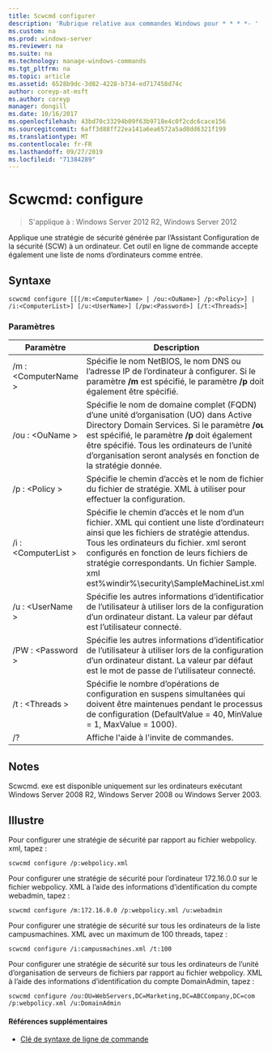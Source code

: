 ```yaml
---
title: Scwcmd configurer
description: 'Rubrique relative aux commandes Windows pour * * * *- '
ms.custom: na
ms.prod: windows-server
ms.reviewer: na
ms.suite: na
ms.technology: manage-windows-commands
ms.tgt_pltfrm: na
ms.topic: article
ms.assetid: 6528b9dc-3d82-4228-b734-ed717458d74c
author: coreyp-at-msft
ms.author: coreyp
manager: dongill
ms.date: 10/16/2017
ms.openlocfilehash: 43bd70c33294b09f63b9718e4c0f2cdc6cace156
ms.sourcegitcommit: 6aff3d88ff22ea141a6ea6572a5ad8dd6321f199
ms.translationtype: MT
ms.contentlocale: fr-FR
ms.lasthandoff: 09/27/2019
ms.locfileid: "71384289"
---
```

# <a name="scwcmd-configure"></a>Scwcmd: configure

> S'applique à : Windows Server 2012 R2, Windows Server 2012

Applique une stratégie de sécurité générée par l’Assistant Configuration de la sécurité (SCW) à un ordinateur. Cet outil en ligne de commande accepte également une liste de noms d’ordinateurs comme entrée.

## <a name="syntax"></a>Syntaxe

```
scwcmd configure [[[/m:<ComputerName> | /ou:<OuName>] /p:<Policy>] | /i:<ComputerList>] [/u:<UserName>] [/pw:<Password>] [/t:<Threads>]
```

### <a name="parameters"></a>Paramètres

|Paramètre|Description|
|---------|-----------|
|/m : \<ComputerName >|Spécifie le nom NetBIOS, le nom DNS ou l’adresse IP de l’ordinateur à configurer. Si le paramètre **/m** est spécifié, le paramètre **/p** doit également être spécifié.|
|/ou : \<OuName >|Spécifie le nom de domaine complet (FQDN) d’une unité d’organisation (UO) dans Active Directory Domain Services. Si le paramètre **/ou** est spécifié, le paramètre **/p** doit également être spécifié. Tous les ordinateurs de l’unité d’organisation seront analysés en fonction de la stratégie donnée.|
|/p : \<Policy >|Spécifie le chemin d’accès et le nom de fichier du fichier de stratégie. XML à utiliser pour effectuer la configuration.|
|/i : \<ComputerList >|Spécifie le chemin d’accès et le nom d’un fichier. XML qui contient une liste d’ordinateurs ainsi que les fichiers de stratégie attendus. Tous les ordinateurs du fichier. xml seront configurés en fonction de leurs fichiers de stratégie correspondants. Un fichier Sample. xml est%windir%\security\SampleMachineList.xml.|
|/u : \<UserName >|Spécifie les autres informations d’identification de l’utilisateur à utiliser lors de la configuration d’un ordinateur distant. La valeur par défaut est l’utilisateur connecté.|
|/PW : \<Password >|Spécifie les autres informations d’identification de l’utilisateur à utiliser lors de la configuration d’un ordinateur distant. La valeur par défaut est le mot de passe de l’utilisateur connecté.|
|/t : \<Threads >|Spécifie le nombre d’opérations de configuration en suspens simultanées qui doivent être maintenues pendant le processus de configuration (DefaultValue = 40, MinValue = 1, MaxValue = 1000).|
|/?|Affiche l'aide à l'invite de commandes.|

## <a name="remarks"></a>Notes

Scwcmd. exe est disponible uniquement sur les ordinateurs exécutant Windows Server 2008 R2, Windows Server 2008 ou Windows Server 2003.

## <a name="BKMK_Examples"></a>Illustre

Pour configurer une stratégie de sécurité par rapport au fichier webpolicy. xml, tapez :
```
scwcmd configure /p:webpolicy.xml
```
Pour configurer une stratégie de sécurité pour l’ordinateur 172.16.0.0 sur le fichier webpolicy. XML à l’aide des informations d’identification du compte webadmin, tapez :
```
scwcmd configure /m:172.16.0.0 /p:webpolicy.xml /u:webadmin
```
Pour configurer une stratégie de sécurité sur tous les ordinateurs de la liste campusmachines. XML avec un maximum de 100 threads, tapez :
```
scwcmd configure /i:campusmachines.xml /t:100
```
Pour configurer une stratégie de sécurité sur tous les ordinateurs de l’unité d’organisation de serveurs de fichiers par rapport au fichier webpolicy. XML à l’aide des informations d’identification du compte DomainAdmin, tapez :
```
scwcmd configure /ou:OU=WebServers,DC=Marketing,DC=ABCCompany,DC=com /p:webpolicy.xml /u:DomainAdmin
```

#### <a name="additional-references"></a>Références supplémentaires

-   [Clé de syntaxe de ligne de commande](command-line-syntax-key.md)